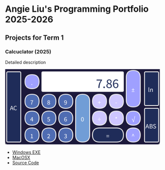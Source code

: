 # Angie Liu's Programming Portfolio 2025-2026

## Projects for Term 1

### Calcuclator (2025)

Detailed description

![Running Calculator](https://github.com/angieliu4/THEportfolio/blob/main/images/Calc.png?raw=true)

* [Windows EXE]()
* [MacOSX](https://github.com/angieliu4/THEportfolio/blob/main/src/macos-aarch64.zip)
* [Source Code]()
